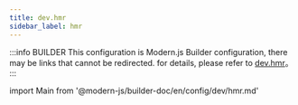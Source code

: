 ```yaml
---
title: dev.hmr
sidebar_label: hmr
---
```


:::info BUILDER
This configuration is Modern.js Builder configuration, there may be links that cannot be redirected. for details, please refer to [dev.hmr](https://modernjs.dev/builder/zh/api/config-dev.html#dev-hmr)。
:::

import Main from '@modern-js/builder-doc/en/config/dev/hmr.md'

<Main />
